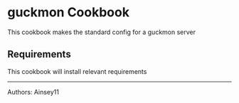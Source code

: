 guckmon Cookbook
================
This cookbook makes the standard config for a guckmon server

Requirements
------------
This cookbook will install relevant requirements

-------------------
Authors: Ainsey11
